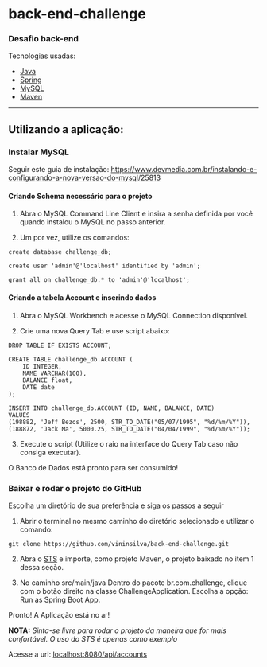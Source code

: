 # back-end-challenge
### Desafio back-end

Tecnologias usadas:
- <a href="http://www.oracle.com/technetwork/java/javase/documentation/index.html">Java</a>
- <a href="https://spring.io">Spring</a>
- <a href="https://dev.mysql.com/doc/?">MySQL</a>
- <a href="https://maven.apache.org/guides/">Maven</a>

<hr>

## Utilizando a aplicação:

### Instalar MySQL

Seguir este guia de instalação: https://www.devmedia.com.br/instalando-e-configurando-a-nova-versao-do-mysql/25813

#### Criando Schema necessário para o projeto

1. Abra o MySQL Command Line Client e insira a senha definida por você quando instalou o MySQL no passo anterior.

2. Um por vez, utilize os comandos:

```
create database challenge_db;
```

```
create user 'admin'@'localhost' identified by 'admin';
```

```
grant all on challenge_db.* to 'admin'@'localhost';
```

#### Criando a tabela Account e inserindo dados

1. Abra o MySQL Workbench e acesse o MySQL Connection disponível.

2. Crie uma nova Query Tab e use script abaixo:

```
DROP TABLE IF EXISTS ACCOUNT;

CREATE TABLE challenge_db.ACCOUNT (
	ID INTEGER,
    NAME VARCHAR(100),
    BALANCE float,
    DATE date
);

INSERT INTO challenge_db.ACCOUNT (ID, NAME, BALANCE, DATE)
VALUES 
(198882, 'Jeff Bezos', 2500, STR_TO_DATE("05/07/1995", "%d/%m/%Y")),
(188872, 'Jack Ma', 5000.25, STR_TO_DATE("04/04/1999", "%d/%m/%Y"));
```

3. Execute o script (Utilize o raio na interface do Query Tab caso não consiga executar).

O Banco de Dados está pronto para ser consumido!

### Baixar e rodar o projeto do GitHub

Escolha um diretório de sua preferência e siga os passos a seguir

1. Abrir o terminal no mesmo caminho do diretório selecionado e utilizar o comando:

```
git clone https://github.com/vininsilva/back-end-challenge.git
```

2. Abra o <a href="https://spring.io/tools/sts/all">STS</a> e importe, como projeto Maven, o projeto baixado no item 1 dessa seção.

3. No caminho src/main/java Dentro do pacote br.com.challenge, clique com o botão direito na classe ChallengeApplication.
  Escolha a opção: Run as Spring Boot App.
  
Pronto! A Aplicação está no ar!

**NOTA:** *Sinta-se livre para rodar o projeto da maneira que for mais confortável. O uso do STS é apenas como exemplo*

Acesse a url: <a href="http://localhost:8080/api/accounts">localhost:8080/api/accounts</a>

